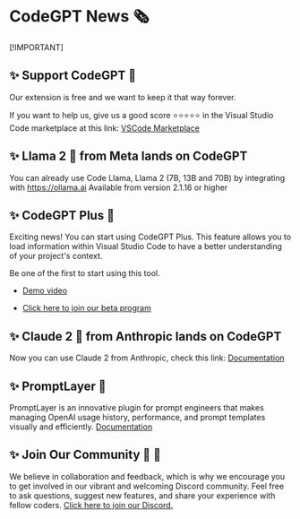 # CodeGPT News 🗞

[!IMPORTANT] 
## ✨ Support CodeGPT 🥳

Our extension is free and we want to keep it that way forever.

If you want to help us, give us a good score ⭐️⭐️⭐️⭐️⭐️ in the Visual Studio Code marketplace at this link:
[VSCode Marketplace](https://marketplace.visualstudio.com/items?itemName=DanielSanMedium.dscodegpt&ssr=false#review-details)

## ✨ Llama 2 🦙 from Meta lands on CodeGPT

You can already use Code Llama, Llama 2 (7B, 13B and 70B) by integrating with https://ollama.ai
Available from version 2.1.16 or higher

## ✨ CodeGPT Plus 🚀

Exciting news! You can start using CodeGPT Plus. This feature allows you to load information within Visual Studio Code to have a better understanding of your project's context.

Be one of the first to start using this tool.

- [Demo video](https://www.youtube.com/watch?v=UX9LncRh0h8)

- [Click here to join our beta program](https://account.codegpt.co/auth/register)

## ✨ Claude 2 🤖 from Anthropic lands on CodeGPT

Now you can use Claude 2 from Anthropic, check this link:
[Documentation](https://docs.codegpt.co/docs/tutorial-ai-providers/anthropic)

## ✨ PromptLayer 📝

PromptLayer is an innovative plugin for prompt engineers that makes managing OpenAI usage history, performance, and prompt templates visually and efficiently.
[Documentation](https://www.codegpt.co/docs/tutorial-extras/prompt)

## ✨ Join Our Community 🤜 🤛

We believe in collaboration and feedback, which is why we encourage you to get involved in our vibrant and welcoming Discord community. Feel free to ask questions, suggest new features, and share your experience with fellow coders.
[Click here to join our Discord.](https://discord.gg/vgTGsVr69s)